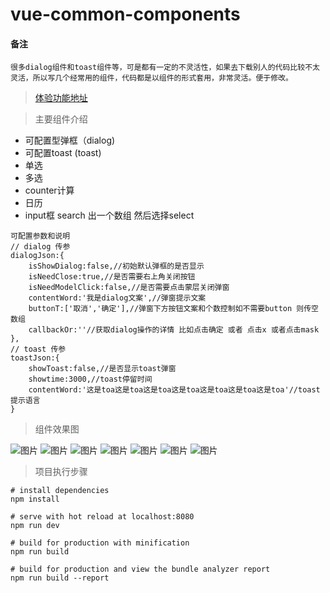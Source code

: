 # vue-common-components
#### 备注
    很多dialog组件和toast组件等，可是都有一定的不灵活性，如果去下载别人的代码比较不太灵活，所以写几个经常用的组件，代码都是以组件的形式套用，非常灵活。便于修改。

> [体验功能地址](http://vue.zeroyh.cn/)

> 主要组件介绍

* 可配置型弹框（dialog)
* 可配置toast (toast)
* 单选
* 多选
* counter计算
* 日历
* input框 search 出一个数组 然后选择select

```
可配置参数和说明
// dialog 传参
dialogJson:{
    isShowDialog:false,//初始默认弹框的是否显示
    isNeedClose:true,//是否需要右上角关闭按钮
    isNeedModelClick:false,//是否需要点击蒙层关闭弹窗
    contentWord:'我是dialog文案',//弹窗提示文案
    buttonT:['取消','确定'],//弹窗下方按钮文案和个数控制如不需要button 则传空数组
    callbackOr:''//获取dialog操作的详情 比如点击确定 或者 点击x 或者点击mask
},
// toast 传参
toastJson:{
    showToast:false,//是否显示toast弹窗
    showtime:3000,//toast停留时间
    contentWord:'这是toa这是toa这是toa这是toa这是toa这是toa这是toa'//toast提示语言
}
```

> 组件效果图

![图片](http://oqt0cgoq9.bkt.clouddn.com/vue-components-muchooer.jpg)
![图片](http://oqt0cgoq9.bkt.clouddn.com/vue-components-dialog.jpg)
![图片](http://oqt0cgoq9.bkt.clouddn.com/vue-components-toast.jpg)
![图片](http://oqt0cgoq9.bkt.clouddn.com/vue-components-chooser.jpg)
![图片](http://oqt0cgoq9.bkt.clouddn.com/vue-components-selections.jpg)
![图片](http://oqt0cgoq9.bkt.clouddn.com/vue-components-counter.jpg)
![图片](http://oqt0cgoq9.bkt.clouddn.com/vue-components-calendar.jpg)

> 项目执行步骤

```
# install dependencies
npm install

# serve with hot reload at localhost:8080
npm run dev

# build for production with minification
npm run build

# build for production and view the bundle analyzer report
npm run build --report
```




